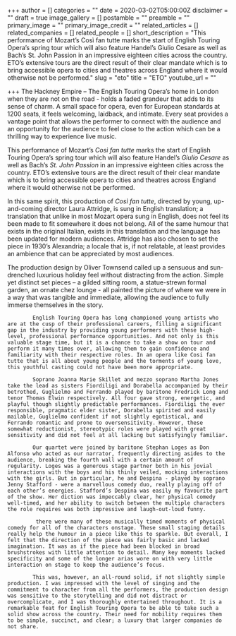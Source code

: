 +++
author = []
categories = ""
date = 2020-03-02T05:00:00Z
disclaimer = ""
draft = true
image_gallery = []
postamble = ""
preamble = ""
primary_image = ""
primary_image_credit = ""
related_articles = []
related_companies = []
related_people = []
short_description = "This performance of Mozart’s Così fan tutte marks the start of English Touring Opera’s spring tour which will also feature Handel’s Giulio Cesare as well as Bach’s St. John Passion in an impressive eighteen cities across the country. ETO’s extensive tours are the direct result of their clear mandate which is to bring accessible opera to cities and theatres across England where it would otherwise not be performed."
slug = "eto"
title = "ETO"
youtube_url = ""

+++
The Hackney Empire – The English Touring Opera’s home in London when they are not on the road - holds a faded grandeur that adds to its sense of charm. A small space for opera, even for European standards at 1200 seats, it feels welcoming, laidback, and intimate. Every seat provides a vantage point that allows the performer to connect with the audience and an opportunity for the audience to feel close to the action which can be a thrilling way to experience live music.

This performance of Mozart’s _Così fan tutte_ marks the start of English Touring Opera’s spring tour which will also feature Handel’s _Giulio Cesare_ as well as Bach’s _St. John Passion_ in an impressive eighteen cities across the country. ETO’s extensive tours are the direct result of their clear mandate which is to bring accessible opera to cities and theatres across England where it would otherwise not be performed.

In this same spirit, this production of _Così fan tutte_, directed by young, up-and-coming director Laura Attridge, is sung in English translation; a translation that unlike in most Mozart opera sung in English, does not feel its been made to fit somewhere it does not belong. All of the same humour that exists in the original Italian, exists in this translation and the language has been updated for modern audiences. Attridge has also chosen to set the piece in 1930’s Alexandria; a locale that is, if not relatable, at least provides an ambience that can be appreciated by most audiences.

The production design by Oliver Townsend called up a sensuous and sun-drenched luxurious holiday feel without distracting from the action. Simple yet distinct set pieces – a gilded sitting room, a statue-strewn formal garden, an ornate chez lounge - all painted the picture of where we were in a way that was tangible and immediate, allowing the audience to fully immerse themselves in the story.

          	English Touring Opera has long championed young artists who are at the cusp of their professional careers, filling a significant gap in the industry by providing young performers with these high-level, professional performance opportunities. And not only is this valuable stage time, but it is a chance to take a show on tour and perform it many times over, allowing them to gain confidence and familiarity with their respective roles. In an opera like Cosi fan tutte that is all about young people and the torments of young love, this youthful casting could not have been more appropriate.

          	Soprano Joanna Marie Skillet and mezzo soprano Martha Jones take the lead as sisters Fiordiligi and Dorabella accompanied by their betrothed, Guglielmo and Ferrando played by baritone Fredrick Long and tenor Thomas Elwin respectively. All four gave strong, energetic, and playful though slightly predictable performances. Fiordiligi the ever responsible, pragmatic elder sister, Dorabella spirited and easily mailable, Guglielmo confident if not slightly egotistical, and Ferrando romantic and prone to oversensitivity. However, these somewhat reductionist, stereotypic roles were played with great sensitivity and did not feel at all lacking but satisfyingly familiar.

          	Our quartet were joined by baritone Stephan Loges as Don Alfonso who acted as our narrator, frequently directing asides to the audience, breaking the fourth wall with a certain amount of regularity. Loges was a generous stage partner both in his jovial interactions with the boys and his thinly veiled, mocking interactions with the girls. But in particular, he and Despina - played by soprano Jenny Stafford - were a marvellous comedy duo, really playing off of each other’s energies. Stafford’s Despina was easily my favourite part of the show. Her diction was impeccably clear, her physical comedy well-timed, and her ability to switch between the multiple characters the role requires was both impressive and laugh-out-loud funny.

          	 there were many of these musically timed moments of physical comedy for all of the characters onstage. These small staging details really help the humour in a piece like this to sparkle. But overall, I felt that the direction of the piece was fairly basic and lacked imagination. It was as if the piece had been blocked in broad brushstrokes with little attention to detail. Many key moments lacked specificity and some of the longer arias wore on with very little interaction on stage to keep the audience’s focus.

          	This was, however, an all-round solid, if not slightly simple production. I was impressed with the level of singing and the commitment to character from all the performers, the production design was sensitive to the storytelling and did not distract or overcomplicate, and I was thoroughly entertained throughout. It is a remarkable feat for English Touring Opera to be able to take such a solid show across the country. Their need for mobility requires them to be simple, succinct, and clear; a luxury that larger companies do not share.
